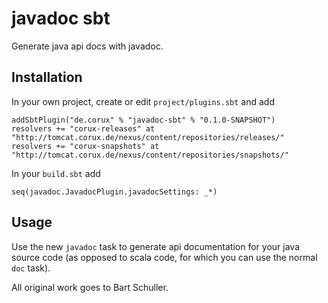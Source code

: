 # javadoc sbt

Generate java api docs with javadoc.

## Installation

In your own project, create or edit `project/plugins.sbt` and add

    addSbtPlugin("de.corux" % "javadoc-sbt" % "0.1.0-SNAPSHOT")
    resolvers += "corux-releases" at "http://tomcat.corux.de/nexus/content/repositories/releases/"
    resolvers += "corux-snapshots" at "http://tomcat.corux.de/nexus/content/repositories/snapshots/"

In your `build.sbt` add

    seq(javadoc.JavadocPlugin.javadocSettings: _*)

## Usage

Use the new `javadoc` task to generate api documentation for your java
source code (as opposed to scala code, for which you can use the normal
`doc` task).

All original work goes to Bart Schuller.
